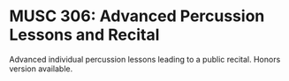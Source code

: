 # MUSC 306: Advanced Percussion Lessons and Recital

Advanced individual percussion lessons leading to a public recital. Honors version available.